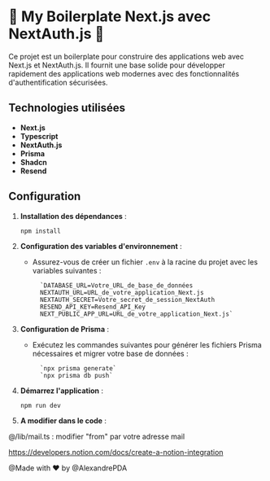 # 🎉 My Boilerplate Next.js avec NextAuth.js 🔐

Ce projet est un boilerplate pour construire des applications web avec Next.js et NextAuth.js. Il fournit une base solide pour développer rapidement des applications web modernes avec des fonctionnalités d'authentification sécurisées.

## Technologies utilisées

- **Next.js**
- **Typescript**
- **NextAuth.js**
- **Prisma**
- **Shadcn**
- **Resend**

## Configuration

1.  **Installation des dépendances** :

    `npm install`

2.  **Configuration des variables d'environnement** :

    - Assurez-vous de créer un fichier `.env` à la racine du projet avec les variables suivantes :

            `DATABASE_URL=Votre_URL_de_base_de_données
            NEXTAUTH_URL=URL_de_votre_application_Next.js
            NEXTAUTH_SECRET=Votre_secret_de_session_NextAuth
            RESEND_API_KEY=Resend_API_Key
            NEXT_PUBLIC_APP_URL=URL_de_votre_application_Next.js`

3.  **Configuration de Prisma** :

    - Exécutez les commandes suivantes pour générer les fichiers Prisma nécessaires et migrer votre base de données :

            `npx prisma generate`
            `npx prisma db push`

4.  **Démarrez l'application** :

    `npm run dev`

5.  **A modifier dans le code** :

@/lib/mail.ts : modifier "from" par votre adresse mail

https://developers.notion.com/docs/create-a-notion-integration

@Made with ❤️ by @AlexandrePDA
